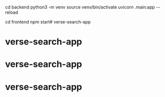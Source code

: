 cd backend
python3 -m venv
source venv/bin/activate 
uvicorn .main:app --reload


cd frontend
npm start# verse-search-app
# verse-search-app
# verse-search-app
# verse-search-app
